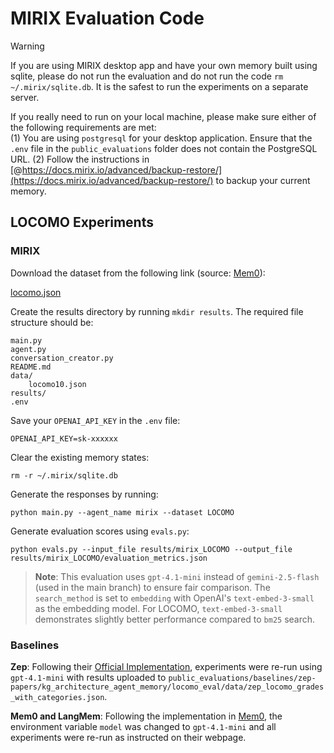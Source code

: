 # MIRIX Evaluation Code
> [!WARNING]
> If you are using MIRIX desktop app and have your own memory built using sqlite, please do not run the evaluation and do not run the code `rm ~/.mirix/sqlite.db`. It is the safest to run the experiments on a separate server.
> 
> If you really need to run on your local machine, please make sure either of the following requirements are met:  
> (1) You are using `postgresql` for your desktop application. Ensure that the `.env` file in the `public_evaluations` folder does not contain the PostgreSQL URL. 
> (2) Follow the instructions in [@https://docs.mirix.io/advanced/backup-restore/](https://docs.mirix.io/advanced/backup-restore/) to backup your current memory. 


## LOCOMO Experiments

### MIRIX
Download the dataset from the following link (source: [Mem0](https://github.com/mem0ai/mem0/tree/main/evaluation)):

[locomo.json](https://drive.google.com/drive/folders/1L-cTjTm0ohMsitsHg4dijSPJtqNflwX-)

Create the results directory by running `mkdir results`. The required file structure should be:
```
main.py
agent.py
conversation_creator.py
README.md
data/
    locomo10.json
results/
.env
```

Save your `OPENAI_API_KEY` in the `.env` file:
```
OPENAI_API_KEY=sk-xxxxxx
```
Clear the existing memory states:
```
rm -r ~/.mirix/sqlite.db
```
Generate the responses by running:
```
python main.py --agent_name mirix --dataset LOCOMO
```
Generate evaluation scores using `evals.py`:
```
python evals.py --input_file results/mirix_LOCOMO --output_file results/mirix_LOCOMO/evaluation_metrics.json
```

> **Note**: This evaluation uses `gpt-4.1-mini` instead of `gemini-2.5-flash` (used in the main branch) to ensure fair comparison. The `search_method` is set to `embedding` with OpenAI's `text-embed-3-small` as the embedding model. For LOCOMO, `text-embed-3-small` demonstrates slightly better performance compared to `bm25` search. 


### Baselines

**Zep**: Following their [Official Implementation](https://github.com/getzep/zep-papers), experiments were re-run using `gpt-4.1-mini` with results uploaded to `public_evaluations/baselines/zep-papers/kg_architecture_agent_memory/locomo_eval/data/zep_locomo_grades_with_categories.json`. 

**Mem0 and LangMem**: Following the implementation in [Mem0](https://github.com/mem0ai/mem0/tree/main/evaluation), the environment variable `model` was changed to `gpt-4.1-mini` and all experiments were re-run as instructed on their webpage. 

